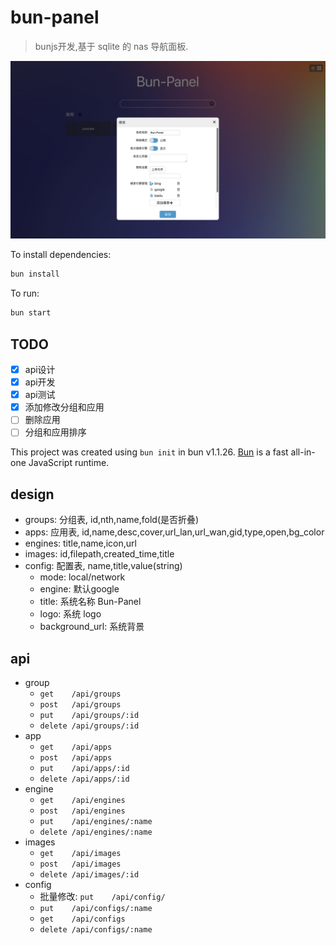 # bun-panel
> bunjs开发,基于 sqlite 的 nas 导航面板.
> 
![图片](./screen_shot_1.png)

To install dependencies:

```bash
bun install
```

To run:

```bash
bun start
```

## TODO
- [x] api设计
- [x] api开发
- [x] api测试
- [x] 添加修改分组和应用
- [ ] 删除应用
- [ ] 分组和应用排序

This project was created using `bun init` in bun v1.1.26. [Bun](https://bun.sh) is a fast all-in-one JavaScript runtime.

## design
- groups: 分组表, id,nth,name,fold(是否折叠)
- apps: 应用表, id,name,desc,cover,url_lan,url_wan,gid,type,open,bg_color
- engines: title,name,icon,url
- images: id,filepath,created_time,title
- config: 配置表, name,title,value(string)
  - mode: local/network
  - engine: 默认google
  - title: 系统名称 Bun-Panel
  - logo: 系统 logo
  - background_url: 系统背景

## api
- group
  - `get    /api/groups`
  - `post   /api/groups`
  - `put    /api/groups/:id`
  - `delete /api/groups/:id`
- app
  - `get    /api/apps`
  - `post   /api/apps`
  - `put    /api/apps/:id`
  - `delete /api/apps/:id`
- engine
  - `get    /api/engines`
  - `post   /api/engines`
  - `put    /api/engines/:name`
  - `delete /api/engines/:name`
- images
  - `get    /api/images`
  - `post   /api/images`
  - `delete /api/images/:id`
- config
  - 批量修改: `put    /api/config/`
  - `put    /api/configs/:name`
  - `get    /api/configs`
  - `delete /api/configs/:name`
